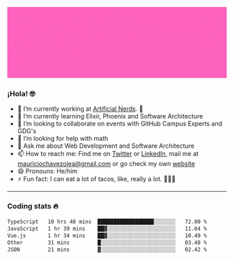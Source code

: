 ![Banner](banner.gif)

### ¡Hola! 🤓

- 🔭 I’m currently working at [Artificial Nerds](https://nerds.ai/). 🤖
- 🌱 I’m currently learning Elixir, Phoenix and Software Architecture
- 👯 I’m looking to collaborate on events with GitHub Campus Experts and GDG's
- 🤔 I’m looking for help with math
- 💬 Ask me about Web Development and Software Architecture
- 📫 How to reach me: Find me on [Twitter](https://twitter.com/ultr4nerd) or [LinkedIn](https://www.linkedin.com/in/mauricio-chávez-olea-4b46b7147/), mail me at [mauriciochavezolea@gmail.com](mailto:mauriciochavezolea@gmail.com) or go check my own [website](mauriciochavez.surge.sh)
- 😄 Pronouns: He/him
- ⚡ Fun fact: I can eat a lot of tacos, like, really a lot. 🌮🌮🌮

---

### Coding stats 🔥

<!--START_SECTION:waka-->
```text
TypeScript   10 hrs 48 mins  ██████████████████░░░░░░░   72.00 % 
JavaScript   1 hr 39 mins    ██▓░░░░░░░░░░░░░░░░░░░░░░   11.04 % 
Vue.js       1 hr 34 mins    ██▓░░░░░░░░░░░░░░░░░░░░░░   10.49 % 
Other        31 mins         █░░░░░░░░░░░░░░░░░░░░░░░░   03.48 % 
JSON         21 mins         ▓░░░░░░░░░░░░░░░░░░░░░░░░   02.42 % 
```
<!--END_SECTION:waka-->
